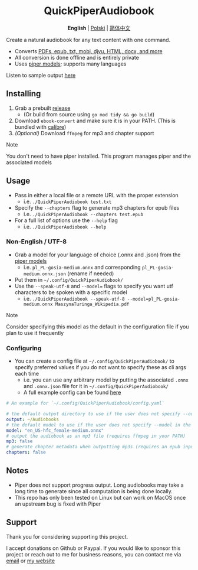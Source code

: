 <h1 align=center>QuickPiperAudiobook</h1>

<p align="center">
  <b> English </b> 
  |
  <a href="./README_PL.md">Polski</a>
  |
  <a href="./README_ZH.md">简体中文</a>
</p>


Create a natural audiobook for any text content with one command. 

 - Converts [PDFs, epub, txt, mobi, djvu, HTML, docx, and more](https://manual.calibre-ebook.com/generated/en/ebook-convert.html)
 - All conversion is done offline and is entirely private
 - Uses [piper models](https://rhasspy.github.io/piper-samples/); supports many languages

Listen to sample output [ here ](./examples/)

## Installing

1. Grab a prebuilt [release](https://github.com/C-Loftus/QuickPiperAudiobook/releases/)
    * (Or build from source using `go mod tidy && go build`)
2. Download `ebook-convert` and make sure it is in your PATH. (This is bundled with [calibre](https://calibre-ebook.com/))
3. _(Optional)_ Download `ffmpeg` for mp3 and chapter support 

> [!NOTE]  
> You don't need to have piper installed. This program manages piper and the associated models

## Usage 

* Pass in either a local file or a remote URL with the proper extension
   * i.e. `./QuickPiperAudiobook test.txt`
* Specify the `--chapters` flag to generate mp3 chapters for epub files
   * i.e. `./QuickPiperAudiobook --chapters test.epub`
* For a full list of options use the `--help` flag
   * i.e. `./QuickPiperAudiobook --help`

### Non-English / UTF-8

* Grab a model for your language of choice (.onnx and .json) from the [piper models](https://rhasspy.github.io/piper-samples/)
  * i.e. `pl_PL-gosia-medium.onnx` and corresponding `pl_PL-gosia-medium.onnx.json` (rename if needed)
* Put them in `~/.config/QuickPiperAudiobook/`
* Use the `--speak-utf-8` and `--model=`  flags to specify you want utf characters to be spoken with a specific model
  * i.e. `./QuickPiperAudiobook --speak-utf-8 --model=pl_PL-gosia-medium.onnx MaszynaTuringa_Wikipedia.pdf`

> [!NOTE]  
> Consider specifying this model as the default in the configuration file if you plan to use it frequently

### Configuring

* You can create a config file at `~/.config/QuickPiperAudiobook/` to specify preferred values if you do not want to specify these as cli args each time
  * i.e. you can use any arbitrary model by putting the associated `.onnx` and `.onnx.json` file for it in `~/.config/QuickPiperAudiobook/`
  * A full example config can be found [here](./examples/config.yaml)

```yml
# An example for `~/.config/QuickPiperAudiobook/config.yaml`

# the default output directory to use if the user does not specify --output in the cli args
output: ~/Audiobooks
# the default model to use if the user does not specify --model in the cli args
model: "en_US-hfc_female-medium.onnx"
# output the audiobook as an mp3 file (requires ffmpeg in your PATH)
mp3: false
# generate chapter metadata when outputting mp3s (requires an epub input and ffmpeg in your PATH)
chapters: false
```

## Notes

- Piper does not support progress output. Long audiobooks may take a long time to generate since all computation is being done locally. 
- This repo has only been tested on Linux but can work on MacOS once an upstream bug is fixed with Piper

## Support

Thank you for considering supporting this project.

I accept donations on Github or Paypal. If you would like to sponsor this project or reach out to me for business reasons, you can contact me via [email](mailto:github@colton.place) or [my website](https://colton.place/contact/)

